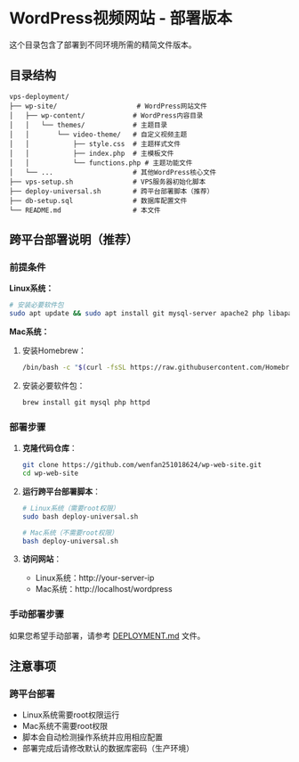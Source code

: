 # WordPress视频网站 - 部署版本

这个目录包含了部署到不同环境所需的精简文件版本。

## 目录结构

```
vps-deployment/
├── wp-site/                    # WordPress网站文件
│   ├── wp-content/            # WordPress内容目录
│   │   └── themes/            # 主题目录
│   │       └── video-theme/   # 自定义视频主题
│   │           ├── style.css  # 主题样式文件
│   │           ├── index.php  # 主模板文件
│   │           └── functions.php # 主题功能文件
│   └── ...                    # 其他WordPress核心文件
├── vps-setup.sh               # VPS服务器初始化脚本
├── deploy-universal.sh        # 跨平台部署脚本（推荐）
├── db-setup.sql               # 数据库配置文件
└── README.md                  # 本文件
```

## 跨平台部署说明（推荐）

### 前提条件

**Linux系统：**
```bash
# 安装必要软件包
sudo apt update && sudo apt install git mysql-server apache2 php libapache2-mod-php php-mysql -y
```

**Mac系统：**
1. 安装Homebrew：
   ```bash
   /bin/bash -c "$(curl -fsSL https://raw.githubusercontent.com/Homebrew/install/HEAD/install.sh)"
   ```

2. 安装必要软件包：
   ```bash
   brew install git mysql php httpd
   ```

### 部署步骤

1. **克隆代码仓库**：
   ```bash
   git clone https://github.com/wenfan251018624/wp-web-site.git
   cd wp-web-site
   ```

2. **运行跨平台部署脚本**：
   ```bash
   # Linux系统（需要root权限）
   sudo bash deploy-universal.sh
   
   # Mac系统（不需要root权限）
   bash deploy-universal.sh
   ```

3. **访问网站**：
   - Linux系统：http://your-server-ip
   - Mac系统：http://localhost/wordpress

### 手动部署步骤

如果您希望手动部署，请参考 [DEPLOYMENT.md](DEPLOYMENT.md) 文件。

## 注意事项

### 跨平台部署
- Linux系统需要root权限运行
- Mac系统不需要root权限
- 脚本会自动检测操作系统并应用相应配置
- 部署完成后请修改默认的数据库密码（生产环境）